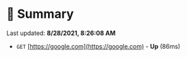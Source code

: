 # 📖 Summary
Last updated: **8/28/2021, 8:26:08 AM**

- `GET` [https://google.com](https://google.com) - **Up** (86ms)
